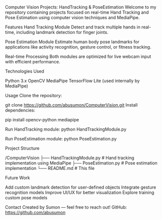 Computer Vision Projects: HandTracking & PoseEstimation
Welcome to my repository containing projects focused on real-time Hand Tracking and Pose Estimation using computer vision techniques and MediaPipe.

Features
Hand Tracking Module
Detect and track multiple hands in real-time, including landmark detection for finger joints.

Pose Estimation Module
Estimate human body pose landmarks for applications like activity recognition, gesture control, or fitness tracking.

Real-time Processing
Both modules are optimized for live webcam input with efficient performance.

Technologies Used

Python 3.x
OpenCV
MediaPipe
TensorFlow Lite (used internally by MediaPipe)

Usage
Clone the repository:

git clone https://github.com/abusumon/ComputerVision.git
Install dependencies:

pip install opencv-python mediapipe

Run HandTracking module:
python HandTrackingModule.py

Run PoseEstimation module:
python PoseEstimation.py

Project Structure

/ComputerVision
├── HandTrackingModule.py      # Hand tracking implementation using MediaPipe
├── PoseEstimation.py          # Pose estimation implementation
└── README.md                  # This file

Future Work

Add custom landmark detection for user-defined objects
Integrate gesture recognition models
Improve UI/UX for better visualization
Explore training custom pose models

Contact
Created by Sumon — feel free to reach out!
GitHub: https://github.com/abusumon

